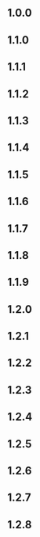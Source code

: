 ## 1.0.0
## 1.1.0 
## 1.1.1
## 1.1.2
## 1.1.3
## 1.1.4
## 1.1.5
## 1.1.6
## 1.1.7
## 1.1.8
## 1.1.9
## 1.2.0
## 1.2.1
## 1.2.2
## 1.2.3
## 1.2.4
## 1.2.5
## 1.2.6
## 1.2.7
## 1.2.8